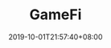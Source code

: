 ---
weight: 6
title: "GameFi"
description: ""
date: 2019-10-01T21:57:40+08:00
lastmod: 2020-01-01T16:45:40+08:00
draft: false
ico: ''
navigation: ["NFT Games","Sandbox","Blockchain"]
hidePage: true
---